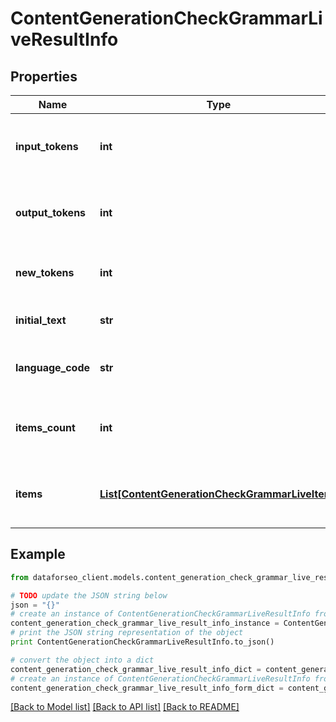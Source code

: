 # ContentGenerationCheckGrammarLiveResultInfo


## Properties

Name | Type | Description | Notes
------------ | ------------- | ------------- | -------------
**input_tokens** | **int** | number of input tokens in the POST request | [optional] 
**output_tokens** | **int** | number of output tokens in the response | [optional] 
**new_tokens** | **int** | number of new tokens in the response | [optional] 
**initial_text** | **str** | initial text in the POST request | [optional] 
**language_code** | **str** | language code in the POST request | [optional] 
**items_count** | **int** | the number of results returned in the items array | [optional] 
**items** | [**List[ContentGenerationCheckGrammarLiveItem]**](ContentGenerationCheckGrammarLiveItem.md) | contains grammar or spelling errors and related data | [optional] 

## Example

```python
from dataforseo_client.models.content_generation_check_grammar_live_result_info import ContentGenerationCheckGrammarLiveResultInfo

# TODO update the JSON string below
json = "{}"
# create an instance of ContentGenerationCheckGrammarLiveResultInfo from a JSON string
content_generation_check_grammar_live_result_info_instance = ContentGenerationCheckGrammarLiveResultInfo.from_json(json)
# print the JSON string representation of the object
print ContentGenerationCheckGrammarLiveResultInfo.to_json()

# convert the object into a dict
content_generation_check_grammar_live_result_info_dict = content_generation_check_grammar_live_result_info_instance.to_dict()
# create an instance of ContentGenerationCheckGrammarLiveResultInfo from a dict
content_generation_check_grammar_live_result_info_form_dict = content_generation_check_grammar_live_result_info.from_dict(content_generation_check_grammar_live_result_info_dict)
```
[[Back to Model list]](../README.md#documentation-for-models) [[Back to API list]](../README.md#documentation-for-api-endpoints) [[Back to README]](../README.md)


